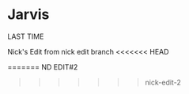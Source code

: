 # Jarvis
LAST TIME

Nick's Edit from nick edit branch
<<<<<<< HEAD


=======
ND EDIT#2
>>>>>>> nick-edit-2
